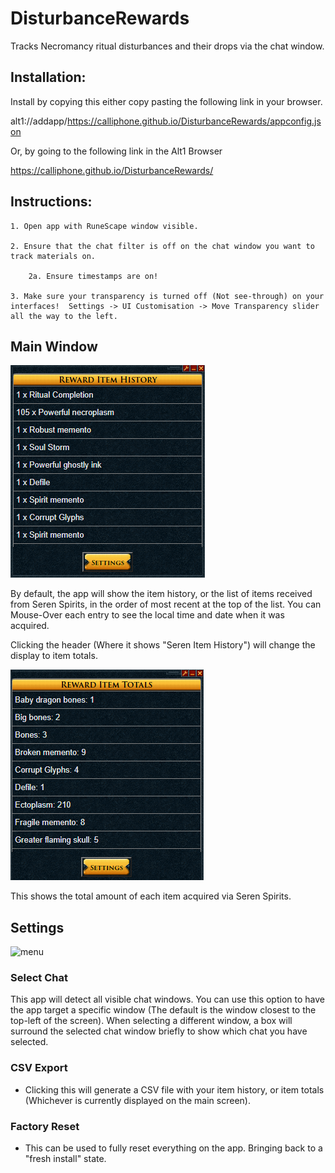 # DisturbanceRewards

Tracks Necromancy ritual disturbances and their drops via the chat window.

## Installation:

Install by copying this either copy pasting the following link in your browser.

alt1://addapp/https://calliphone.github.io/DisturbanceRewards/appconfig.json

Or, by going to the following link in the Alt1 Browser

https://calliphone.github.io/DisturbanceRewards/

## Instructions:

    1. Open app with RuneScape window visible.

    2. Ensure that the chat filter is off on the chat window you want to track materials on.

        2a. Ensure timestamps are on!

    3. Make sure your transparency is turned off (Not see-through) on your interfaces!  Settings -> UI Customisation -> Move Transparency slider all the way to the left.

## Main Window

![menu](/readme-assets/ItemHistory.png)

By default, the app will show the item history, or the list of items received from Seren Spirits, in the order of most recent at the top of the list. You can Mouse-Over each entry to see the local time and date when it was acquired.

Clicking the header (Where it shows "Seren Item History") will change the display to item totals.

![menu](/readme-assets/ItemTotals.png)

This shows the total amount of each item acquired via Seren Spirits.

## Settings

![menu](/readme-assets/menu.png)

### Select Chat

This app will detect all visible chat windows. You can use this option to have the app target a specific window (The default is the window closest to the top-left of the screen). When selecting a different window, a box will surround the selected chat window briefly to show which chat you have selected.

### CSV Export

- Clicking this will generate a CSV file with your item history, or item totals (Whichever is currently displayed on the main screen).

### Factory Reset

- This can be used to fully reset everything on the app. Bringing back to a "fresh install" state.
